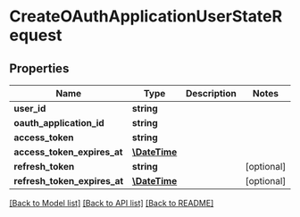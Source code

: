 # CreateOAuthApplicationUserStateRequest

## Properties
Name | Type | Description | Notes
------------ | ------------- | ------------- | -------------
**user_id** | **string** |  | 
**oauth_application_id** | **string** |  | 
**access_token** | **string** |  | 
**access_token_expires_at** | [**\DateTime**](\DateTime.md) |  | 
**refresh_token** | **string** |  | [optional] 
**refresh_token_expires_at** | [**\DateTime**](\DateTime.md) |  | [optional] 

[[Back to Model list]](../README.md#documentation-for-models) [[Back to API list]](../README.md#documentation-for-api-endpoints) [[Back to README]](../README.md)


